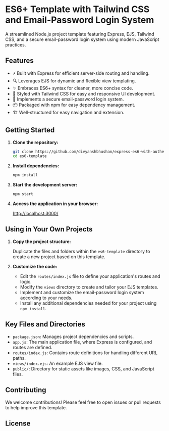 # ES6+ Template with Tailwind CSS and Email-Password Login System

A streamlined Node.js project template featuring Express, EJS, Tailwind CSS, and a secure email-password login system using modern JavaScript practices.

## Features

- ⚡️ Built with Express for efficient server-side routing and handling.
- 🔍 Leverages EJS for dynamic and flexible view templating.
- ✨ Embraces ES6+ syntax for cleaner, more concise code.
- 🎨 Styled with Tailwind CSS for easy and responsive UI development.
- 🔐 Implements a secure email-password login system.
- 📦 Packaged with npm for easy dependency management.
- 🏗️ Well-structured for easy navigation and extension.

## Getting Started

1. **Clone the repository:**

    ```bash
    git clone https://github.com/divyanshbhushan/express-es6-with-authentication.git
    cd es6-template
    ```

2. **Install dependencies:**

    ```bash
    npm install
    ```

3. **Start the development server:**

    ```bash
    npm start
    ```

4. **Access the application in your browser:**

    [http://localhost:3000/](http://localhost:3000/)

## Using in Your Own Projects

1. **Copy the project structure:**

   Duplicate the files and folders within the `es6-template` directory to create a new project based on this template.

2. **Customize the code:**

   - Edit the `routes/index.js` file to define your application's routes and logic.
   - Modify the `views` directory to create and tailor your EJS templates.
   - Implement and customize the email-password login system according to your needs.
   - Install any additional dependencies needed for your project using `npm install`.

## Key Files and Directories

- `package.json`: Manages project dependencies and scripts.
- `app.js`: The main application file, where Express is configured, and routes are defined.
- `routes/index.js`: Contains route definitions for handling different URL paths.
- `views/index.ejs`: An example EJS view file.
- `public/`: Directory for static assets like images, CSS, and JavaScript files.

## Contributing

We welcome contributions! Please feel free to open issues or pull requests to help improve this template.

## License
